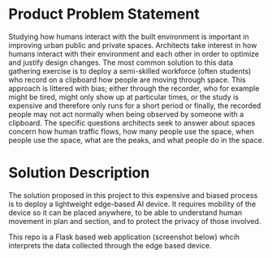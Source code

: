 # Product Problem Statement 

Studying how humans interact with the built environment is important in improving urban public and private spaces. Architects take interest in how humans interact with their environment and each other in order to optimize and justify design changes. 
The most common solution to this data gathering exercise is to deploy a semi-skilled workforce (often students) who record on a clipboard how people are moving through space. This approach is littered with bias; either through the  recorder, who for example might be tired, might only show up at particular times, or the study is expensive and therefore only runs for a short period or finally, the recorded people may not act normally when being observed by someone with a clipboard. 
The specific questions architects seek to answer about spaces concern how human traffic flows, how many people use the space, when people use the space, what are the peaks, and what people do in the space.

# Solution Description

The solution proposed in this project to this expensive and biased process is to deploy a lightweight edge-based AI device. It requires mobility of the device so it can be placed anywhere, to be able to understand human movement in plan and section, and to protect the privacy of those involved. 

This repo is a Flask based web application (screenshot below) whcih interprets the data collected through the edge based device.




